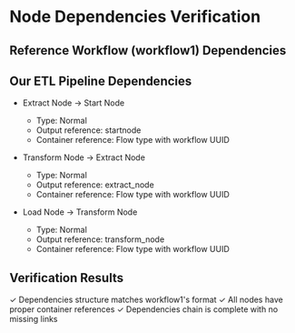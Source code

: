 # Node Dependencies Verification

## Reference Workflow (workflow1) Dependencies


## Our ETL Pipeline Dependencies
- Extract Node -> Start Node
  - Type: Normal
  - Output reference: startnode
  - Container reference: Flow type with workflow UUID

- Transform Node -> Extract Node
  - Type: Normal
  - Output reference: extract_node
  - Container reference: Flow type with workflow UUID

- Load Node -> Transform Node
  - Type: Normal
  - Output reference: transform_node
  - Container reference: Flow type with workflow UUID

## Verification Results
✓ Dependencies structure matches workflow1's format
✓ All nodes have proper container references
✓ Dependencies chain is complete with no missing links
